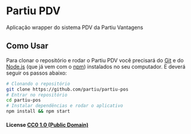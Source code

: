 # Partiu PDV

Aplicação wrapper do sistema PDV da Partiu Vantagens

## Como Usar

Para clonar o repositório e rodar o Partiu PDV você precisará do [Git](https://git-scm.com) e do [Node.js](https://nodejs.org/en/download/) (que já vem com o [npm](http://npmjs.com)) instalados no seu computador. E deverá seguir os passos abaixo:

```bash
# Clonando o repositório
git clone https://github.com/partiu/partiu-pos
# Entrar no repositório
cd partiu-pos
# Instalar dependências e rodar o aplicativo
npm install && npm start
```

#### License [CC0 1.0 (Public Domain)](LICENSE.md)

